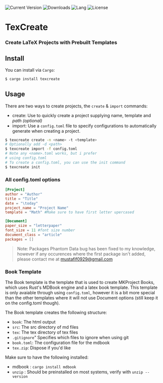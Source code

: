 ![Current Version](https://img.shields.io/crates/v/texcreate?style=flat)
![Downloads](https://img.shields.io/crates/d/texcreate?label=Downloads)
![Lang](https://img.shields.io/github/languages/top/MKProj/texcreate)
![License](https://img.shields.io/crates/l/texcreate?label=License)
# TexCreate 
### Create LaTeX Projects with Prebuilt Templates

## Install
You can install via `Cargo`: 
```sh
$ cargo install texcreate
```

## Usage 
There are two ways to create projects, the `create` & `import` commands: 
- create: Use to quickly create a project supplying name, template and _path (optional)_
- import: Use a `config.toml` file to specify configurations to automatically generate when creating a project. 

```sh
$ texcreate create -n <name> -t <template>
# Optionally add -d <path>
$ texcreate import -f config.toml
# Note any <name>.toml works, but i prefer 
# using config.toml
# To create a config.toml, you can use the init command
$ texcreate init
```

### All config.toml options
```toml
[Project]
author = "Author"
title = "Title"
date = "\today"
project_name = "Project Name"
template = "Math" #Make sure to have first letter upercased

[Document]
paper_size = "letterpaper"
font_size = 11 #font size number
document_class = "article"
packages = []
```
> Note: Packages Phantom Data bug has been fixed to my knowledge, however if any occurences where
> the first package isn't added, please contact me at [mustafif0929@gmail.com](mailto:mustafif0929@gmail.com)

### Book Template
The Book template is the template that is used to create MKProject Books, which uses Rust's MDBook engine and a latex book template. This template is only avaiable through using `config.toml`, however it is a bit more special than the other templates where it will not use Document options (still keep it on the config.toml though).

The Book template creates the following structure: 
- `book`: The html output
- `src`: The src directory of md files
- `tex`: The tex directory of tex files
- `.gitignore`" Specifies which files to ignore when using git
- `book.toml`: The configuration file for the mdbook
- `tex.zip`: Dispose if you'd like 

Make sure to have the following installed: 
- mdbook : `cargo install mdbook`
- `unzip` : Should be preinstalled on most systems, verify with `unzip --version`
 